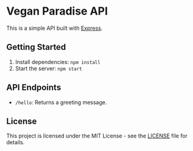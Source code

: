 # Vegan Paradise API

This is a simple API built with [Express](https://expressjs.com/).

## Getting Started

1. Install dependencies: `npm install`
2. Start the server: `npm start`

## API Endpoints

- `/hello`: Returns a greeting message.

## License

This project is licensed under the MIT License - see the [LICENSE](LICENSE) file for details.
